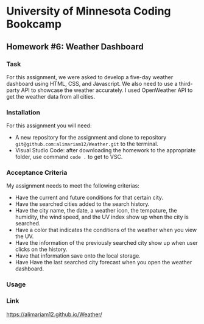 # University of Minnesota Coding Bookcamp
## Homework #6: Weather Dashboard 

### Task
For this assignment, we were asked to develop a five-day weather dashboard using HTML, CSS, and Javascript. We also need to use a third-party API to showcase the weather accurately. I used OpenWeather API to get the weather data from all cities. 


### Installation
  For this assignment you will need:
  - A new repository for the assignment and clone to repository `git@github.com:alimariam12/Weather.git` to the terminal.
  - Visual Studio Code: after downloading the homework to the appropriate folder, use command `code .` to get to VSC. 
  
### Acceptance Criteria
  My assignment needs to meet the following criterias:
  - Have the current and future conditions for that certain city.
  - Have the searched cities added to the search history.
  - Have the city name, the date, a weather icon, the tempature, the humidity, the wind speed, and the UV index show up when the city is searched.
  - Have a color that indicates the conditions of the weather when you view the UV.
  - Have the information of the previously searched city show up when user clicks on the history.
  - Have that information save onto the local storage. 
  - Have Have the last searched city forecast when you open the weather dashboard.
  


### Usage 


### Link
 https://alimariam12.github.io/Weather/
